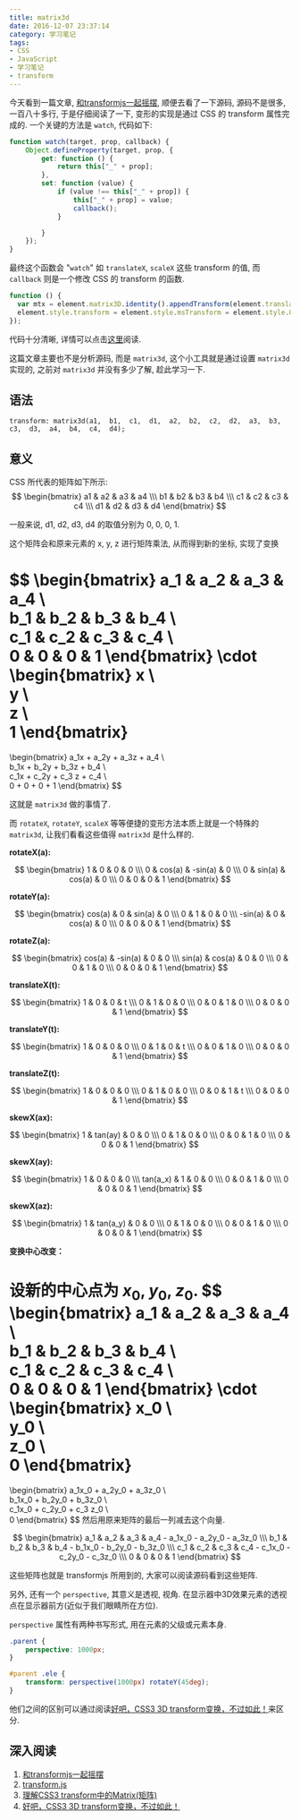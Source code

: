 ```yaml
---
title: matrix3d
date: 2016-12-07 23:37:14
category: 学习笔记
tags:
- CSS
- JavaScript
- 学习笔记
- transform
---
```

今天看到一篇文章, [和transformjs一起摇摆](http://www.alloyteam.com/2016/12/and-transformjs-rock/), 顺便去看了一下源码, 源码不是很多,一百八十多行, 于是仔细阅读了一下, 变形的实现是通过 CSS 的 transform 属性完成的. 一个关键的方法是 `watch`, 代码如下:

```javascript
function watch(target, prop, callback) {
    Object.defineProperty(target, prop, {
        get: function () {
            return this["_" + prop];
        },
        set: function (value) {
            if (value !== this["_" + prop]) {
                this["_" + prop] = value;
                callback();
            }

        }
    });
}
```

最终这个函数会 "`watch`" 如 `translateX`, `scaleX` 这些 transform 的值, 而 `callback` 则是一个修改 CSS 的 transform 的函数.

```javascript
function () {
  var mtx = element.matrix3D.identity().appendTransform(element.translateX, element.translateY, element.translateZ, element.scaleX, element.scaleY, element.scaleZ, element.rotateX, element.rotateY, element.rotateZ, element.skewX, element.skewY, element.originX, element.originY, element.originZ);
  element.style.transform = element.style.msTransform = element.style.OTransform = element.style.MozTransform = element.style.webkitTransform = (notPerspective ? "" : "perspective(" + (element.perspective === undefined ? 500 : element.perspective) + "px) ") + "matrix3d(" + Array.prototype.slice.call(mtx.elements).join(",") + ")";
});
```

代码十分清晰, 详情可以点击[这里](https://github.com/AlloyTeam/AlloyTouch/blob/master/transformjs/transform.js)阅读.

这篇文章主要也不是分析源码, 而是 `matrix3d`, 这个小工具就是通过设置 `matrix3d` 实现的, 之前对 `matrix3d` 并没有多少了解, 趁此学习一下.

<!-- more -->

## 语法

```
transform: matrix3d(a1,  b1,  c1,  d1,  a2,  b2,  c2,  d2,  a3,  b3,  c3,  d3,  a4,  b4,  c4,  d4);
```

## 意义

CSS 所代表的矩阵如下所示:
$$
\begin{bmatrix}
   a1 & a2 & a3 & a4 \\\
   b1 & b2 & b3 & b4 \\\
   c1 & c2 & c3 & c4 \\\
   d1 & d2 & d3 & d4
 \end{bmatrix}
$$

一般来说,  d1,  d2,  d3,  d4 的取值分别为 0,  0,  0,  1.

这个矩阵会和原来元素的 x, y, z 进行矩阵乘法, 从而得到新的坐标, 实现了变换

$$
\begin{bmatrix}
   a_1 & a_2 & a_3 & a_4 \\\
   b_1 & b_2 & b_3 & b_4 \\\
   c_1 & c_2 & c_3 & c_4 \\\
   0 & 0 & 0 & 1
 \end{bmatrix}
 \cdot
 \begin{bmatrix}
   x \\\
   y \\\
   z \\\
   1
 \end{bmatrix}
 =
 \begin{bmatrix}
     a_1x + a_2y + a_3z + a_4 \\\
     b_1x + b_2y + b_3z + b_4 \\\
     c_1x + c_2y + c_3 z + c_4 \\\
     0 + 0 + 0 + 1
 \end{bmatrix}
$$

这就是 `matrix3d` 做的事情了.

而 `rotateX`,  `rotateY`,  `scaleX` 等等便捷的变形方法本质上就是一个特殊的 `matrix3d`, 让我们看看这些值得 `matrix3d` 是什么样的.

**rotateX(a):**

$$
\begin{bmatrix}
   1 & 0 & 0 & 0 \\\
   0 & cos(a) & -sin(a) & 0 \\\
   0 & sin(a) & cos(a) & 0 \\\
   0 & 0 & 0 & 1
 \end{bmatrix}
$$

**rotateY(a):**

$$
\begin{bmatrix}
   cos(a) & 0 & sin(a) & 0 \\\
   0 & 1 & 0 & 0 \\\
   -sin(a) & 0 & cos(a) & 0 \\\
   0 & 0 & 0 & 1
 \end{bmatrix}
$$

**rotateZ(a):**

$$
\begin{bmatrix}
   cos(a) & -sin(a) & 0 & 0 \\\
   sin(a) & cos(a) & 0 & 0 \\\
   0 & 0 & 1 & 0 \\\
   0 & 0 & 0 & 1
 \end{bmatrix}
$$

**translateX(t):**

$$
\begin{bmatrix}
   1 & 0 & 0 & t \\\
   0 & 1 & 0 & 0 \\\
   0 & 0 & 1 & 0 \\\
   0 & 0 & 0 & 1
 \end{bmatrix}
$$

**translateY(t):**

$$
\begin{bmatrix}
   1 & 0 & 0 & 0 \\\
   0 & 1 & 0 & t \\\
   0 & 0 & 1 & 0 \\\
   0 & 0 & 0 & 1
 \end{bmatrix}
$$

**translateZ(t):**

$$
\begin{bmatrix}
   1 & 0 & 0 & 0 \\\
   0 & 1 & 0 & 0 \\\
   0 & 0 & 1 & t \\\
   0 & 0 & 0 & 1
 \end{bmatrix}
$$

**skewX(ax):**

$$
\begin{bmatrix}
   1 & tan(ay) & 0 & 0 \\\
   0 & 1 & 0 & 0 \\\
   0 & 0 & 1 & 0 \\\
   0 & 0 & 0 & 1
 \end{bmatrix}
$$

**skewX(ay):**

$$
\begin{bmatrix}
   1 & 0 & 0 & 0 \\\
   tan(a_x) & 1 & 0 & 0 \\\
   0 & 0 & 1 & 0 \\\
   0 & 0 & 0 & 1
 \end{bmatrix}
$$

**skewX(az):**

$$
\begin{bmatrix}
   1 & tan(a_y) & 0 & 0 \\\
   0 & 1 & 0 & 0 \\\
   0 & 0 & 1 & 0 \\\
   0 & 0 & 0 & 1
 \end{bmatrix}
$$

**变换中心改变：**

设新的中心点为 $x_0$, $y_0$, $z_0$.
$$
\begin{bmatrix}
   a_1 & a_2 & a_3 & a_4 \\\
   b_1 & b_2 & b_3 & b_4 \\\
   c_1 & c_2 & c_3 & c_4 \\\
   0 & 0 & 0 & 1
 \end{bmatrix}
 \cdot
 \begin{bmatrix}
   x_0 \\\
   y_0 \\\
   z_0 \\\
   0
 \end{bmatrix}
 =
 \begin{bmatrix}
     a_1x_0 + a_2y_0 + a_3z_0  \\\
     b_1x_0 + b_2y_0 + b_3z_0 \\\
     c_1x_0 + c_2y_0 + c_3 z_0 \\\
     0
 \end{bmatrix}
$$
然后用原来矩阵的最后一列减去这个向量.

$$
\begin{bmatrix}
   a_1 & a_2 & a_3 & a_4 - a_1x_0 - a_2y_0 - a_3z_0 \\\
   b_1 & b_2 & b_3 & b_4 - b_1x_0 - b_2y_0 - b_3z_0 \\\
   c_1 & c_2 & c_3 & c_4 - c_1x_0 - c_2y_0 - c_3z_0 \\\
   0 & 0 & 0 & 1
 \end{bmatrix}
$$

这些矩阵也就是 transformjs 所用到的, 大家可以阅读源码看到这些矩阵.

另外, 还有一个 `perspective`, 其意义是透视, 视角. 在显示器中3D效果元素的透视点在显示器前方(近似于我们眼睛所在方位).

`perspective` 属性有两种书写形式, 用在元素的父级或元素本身.

```css
.parent {
    perspective: 1000px;
}
```

```css
#parent .ele {
    transform: perspective(1000px) rotateY(45deg);
}
```

他们之间的区别可以通过阅读[好吧，CSS3 3D transform变换，不过如此！](http://www.zhangxinxu.com/wordpress/2012/09/css3-3d-transform-perspective-animate-transition/)来区分.

## 深入阅读

1. [和transformjs一起摇摆](http://www.alloyteam.com/2016/12/and-transformjs-rock/)
2. [transform.js](https://github.com/AlloyTeam/AlloyTouch/blob/master/transformjs/transform.js)
3. [理解CSS3 transform中的Matrix(矩阵)](http://www.zhangxinxu.com/wordpress/2012/06/css3-transform-matrix-%E7%9F%A9%E9%98%B5/)
4. [好吧，CSS3 3D transform变换，不过如此！](http://www.zhangxinxu.com/wordpress/2012/09/css3-3d-transform-perspective-animate-transition/)